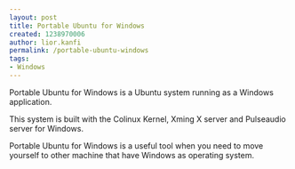 ```yaml
---
layout: post
title: Portable Ubuntu for Windows
created: 1238970006
author: lior.kanfi
permalink: /portable-ubuntu-windows
tags:
- Windows
---
```

<p>Portable Ubuntu for Windows is a Ubuntu system running as a Windows application.</p>
<p>This system is built with the Colinux Kernel, Xming X server and Pulseaudio server for Windows.</p>
<p>Portable Ubuntu for Windows is a useful tool when you need to move yourself to other machine that have Windows as operating system.</p>
<div style="overflow: visible; position: relative;" class="jrcRounded"><canvas height="10" width="10" class="jrCorner jrcTL"></canvas><canvas height="10" width="10" class="jrCorner jrcTR"></canvas><canvas height="10" width="10" class="jrCorner jrcBL"></canvas><canvas height="10" width="10" class="jrCorner jrcBR"></canvas></div>
